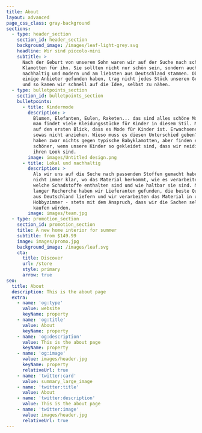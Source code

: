 ```yaml
---
title: About
layout: advanced
page_css_class: gray-background
sections:
  - type: header_section
    section_id: header_section
    background_image: /images/leaf-light-grey.svg
    headline: Wir sind piccolo-mini
    subtitle: >
      Nach der Geburt von unserem Sohn waren wir auf der Suche nach schönen
      Klamotten für ihn. Sie sollten nicht nur schön sein, sondern auch
      nachhaltig und modern und am liebsten aus Deutschland stammen. Obwohl wir
      einige Anbieter gefunden haben, trag nicht jedes Stück unseren Geschmack
      und so kamen wir schnell auf die Idee, selbst zu nähen.
  - type: bulletpoints_section
    section_id: bulletpoints_section
    bulletpoints:
      - title: Kindermode
        description: >
          Blumen, Elefanten, Eulen, Raketen... das sind alles schöne Motive und
          man findet viele Kleidungsstücke für Kinder in diesem Stil. Man sieht
          auf den ersten Blick, dass es Mode für Kinder ist. Erwachsene würden
          sowas nicht anziehen. Wieso muss es diesen Unterschied geben? Wir
          haben zwar nichts gegen typische Babyklamotten, aber finden es noch
          schöner, wenn unsere Kinder so gekleidet sind, dass wir neidisch auf
          ihren Look sind.
        image: images/Untitled design.png
      - title: Lokal und nachhaltig
        description: >
          Als wir uns auf die Suche nach passenden Stoffen gemacht haben, war
          nicht immer klar, wo das Material herkommt, wie es verarbeitet wurde,
          welche Schadstoffe enthalten sind und wie haltbar sie sind. Nach
          langer Recherche haben wir Lieferanten gefunden, die beste Qualität
          aus Deutschland liefern und wir verarbeiten das Material in unserem
          Hobbyzimmer - stets mit dem Anspruch, dass wir die Sachen selbst
          kaufen würden.
        image: images/team.jpg
  - type: promotion_section
    section_id: promotion_section
    title: A new home interior for summer
    subtitle: from $149.99
    image: images/promo.jpg
    background_image: /images/leaf.svg
    cta:
      title: Discover
      url: /store
      style: primary
      arrow: true
seo:
  title: About
  description: This is the about page
  extra:
    - name: 'og:type'
      value: website
      keyName: property
    - name: 'og:title'
      value: About
      keyName: property
    - name: 'og:description'
      value: This is the about page
      keyName: property
    - name: 'og:image'
      value: images/header.jpg
      keyName: property
      relativeUrl: true
    - name: 'twitter:card'
      value: summary_large_image
    - name: 'twitter:title'
      value: About
    - name: 'twitter:description'
      value: This is the about page
    - name: 'twitter:image'
      value: images/header.jpg
      relativeUrl: true
---
```

